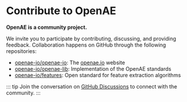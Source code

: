 # Contribute to OpenAE

**OpenAE is a community project.**

We invite you to participate by contributing, discussing, and providing feedback.
Collaboration happens on GitHub through the following repositories:

- [openae-io/openae-io](https://github.com/openae-io/openae-io): The [openae.io](https://openae.io) website
- [openae-io/openae-lib](https://github.com/openae-io/openae-lib): Implementation of the OpenAE standards
- [openae-io/features](https://github.com/openae-io/features): Open standard for feature extraction algorithms

::: tip
Join the conversation on [GitHub Discussions](https://github.com/orgs/openae-io/discussions) to connect with the community.
:::
